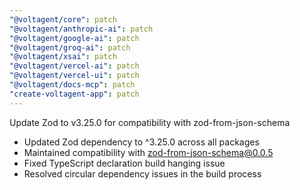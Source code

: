 ```yaml
---
"@voltagent/core": patch
"@voltagent/anthropic-ai": patch
"@voltagent/google-ai": patch
"@voltagent/groq-ai": patch
"@voltagent/xsai": patch
"@voltagent/vercel-ai": patch
"@voltagent/vercel-ui": patch
"@voltagent/docs-mcp": patch
"create-voltagent-app": patch
---
```


Update Zod to v3.25.0 for compatibility with zod-from-json-schema

- Updated Zod dependency to ^3.25.0 across all packages
- Maintained compatibility with zod-from-json-schema@0.0.5
- Fixed TypeScript declaration build hanging issue
- Resolved circular dependency issues in the build process
